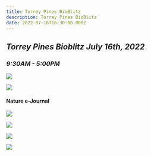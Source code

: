 ```yaml
---
title: Torrey Pines BioBlitz
description: Torrey Pines BioBlitz
date: 2022-07-16T16:30:00.000Z
---
```

## ***Torrey Pines Bioblitz July 16th, 2022***

### ***9:30AM - 5:00PM***

![](/assets/images/posts/tpbb-invite.png)

![](/assets/images/posts/tpbb-invite-2.png)

#### Nature e-Journal

![](/assets/images/posts/tpbb-nature-journal.png)

![](/assets/images/posts/tpbb-nature-journal-2.png)

![](/assets/images/posts/tpbb-nature-journal-3.png)

![](/assets/images/posts/logo.png)